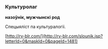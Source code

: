 ### Культуролаг
**назоўнік, мужчынскі род**

Спецыяліст па культуралогіі.

<a rel="author">[http://rv-blr.com/](http://rv-blr.com/slounik.jsp?letterId=0&maskId=0&pageId=1481)</a>

